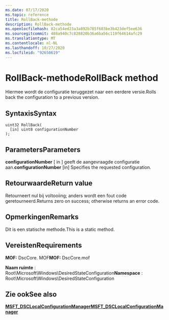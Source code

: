 ```yaml
---
ms.date: 07/17/2020
ms.topic: reference
title: RollBack-methode
description: RollBack-methode
ms.openlocfilehash: 82ca54ed23a3a892b785f603be3b423def5ee636
ms.sourcegitcommit: 488a940c7c828820b36a6ba56c119f64614afc29
ms.translationtype: MT
ms.contentlocale: nl-NL
ms.lasthandoff: 10/27/2020
ms.locfileid: "92650619"
---
```

# <a name="rollback-method"></a><span data-ttu-id="4c66e-103">RollBack-methode</span><span class="sxs-lookup"><span data-stu-id="4c66e-103">RollBack method</span></span>

<span data-ttu-id="4c66e-104">Hiermee wordt de configuratie teruggezet naar een eerdere versie.</span><span class="sxs-lookup"><span data-stu-id="4c66e-104">Rolls back the configuration to a previous version.</span></span>

## <a name="syntax"></a><span data-ttu-id="4c66e-105">Syntaxis</span><span class="sxs-lookup"><span data-stu-id="4c66e-105">Syntax</span></span>

```mof
uint32 RollBack(
  [in] uint8 configurationNumber
);
```

## <a name="parameters"></a><span data-ttu-id="4c66e-106">Parameters</span><span class="sxs-lookup"><span data-stu-id="4c66e-106">Parameters</span></span>

<span data-ttu-id="4c66e-107">**configurationNumber** \[ in \] geeft de aangevraagde configuratie aan.</span><span class="sxs-lookup"><span data-stu-id="4c66e-107">**configurationNumber** \[in\] Specifies the requested configuration.</span></span>

## <a name="return-value"></a><span data-ttu-id="4c66e-108">Retourwaarde</span><span class="sxs-lookup"><span data-stu-id="4c66e-108">Return value</span></span>

<span data-ttu-id="4c66e-109">Retourneert nul bij voltooiing; anders wordt een fout code geretourneerd.</span><span class="sxs-lookup"><span data-stu-id="4c66e-109">Returns zero on success; otherwise returns an error code.</span></span>

## <a name="remarks"></a><span data-ttu-id="4c66e-110">Opmerkingen</span><span class="sxs-lookup"><span data-stu-id="4c66e-110">Remarks</span></span>

<span data-ttu-id="4c66e-111">Dit is een statische methode.</span><span class="sxs-lookup"><span data-stu-id="4c66e-111">This is a static method.</span></span>

## <a name="requirements"></a><span data-ttu-id="4c66e-112">Vereisten</span><span class="sxs-lookup"><span data-stu-id="4c66e-112">Requirements</span></span>

<span data-ttu-id="4c66e-113">**MOF:** DscCore. MOF</span><span class="sxs-lookup"><span data-stu-id="4c66e-113">**MOF:** DscCore.mof</span></span>

<span data-ttu-id="4c66e-114">**Naam ruimte** : Root\Microsoft\Windows\DesiredStateConfiguration</span><span class="sxs-lookup"><span data-stu-id="4c66e-114">**Namespace** : Root\Microsoft\Windows\DesiredStateConfiguration</span></span>

## <a name="see-also"></a><span data-ttu-id="4c66e-115">Zie ook</span><span class="sxs-lookup"><span data-stu-id="4c66e-115">See also</span></span>

[<span data-ttu-id="4c66e-116">**MSFT_DSCLocalConfigurationManager**</span><span class="sxs-lookup"><span data-stu-id="4c66e-116">**MSFT_DSCLocalConfigurationManager**</span></span>](msft-dsclocalconfigurationmanager.md)
